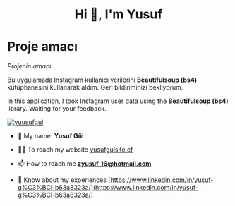 <h1 align="center">Hi 👋, I'm Yusuf</h1>

# Proje amacı
*Projenin amacı*

Bu uygulamada Instagram kullanıcı verilerini **Beautifulsoup (bs4)** kütüphanesini kullanarak aldım. Geri bildiriminizi bekliyorum.

In this application, I took Instagram user data using the **Beautifulsoup (bs4)** library. Waiting for your feedback.

<p align="left"> <a href="https://twitter.com/yuusufgul" target="blank"><img src="https://img.shields.io/twitter/follow/yuusufgul?logo=twitter&style=for-the-badge" alt="yuusufgul" /></a> </p>

- 🌱 My name: **Yusuf Gül**

- 👨‍💻 To reach my website [yusufgulsite.cf](yusufgulsite.cf)

- 📫 How to reach me **zyusuf_16@hotmail.com**

- 📄 Know about my experiences [https://www.linkedin.com/in/yusuf-g%C3%BCl-b63a8323a/](https://www.linkedin.com/in/yusuf-g%C3%BCl-b63a8323a/)